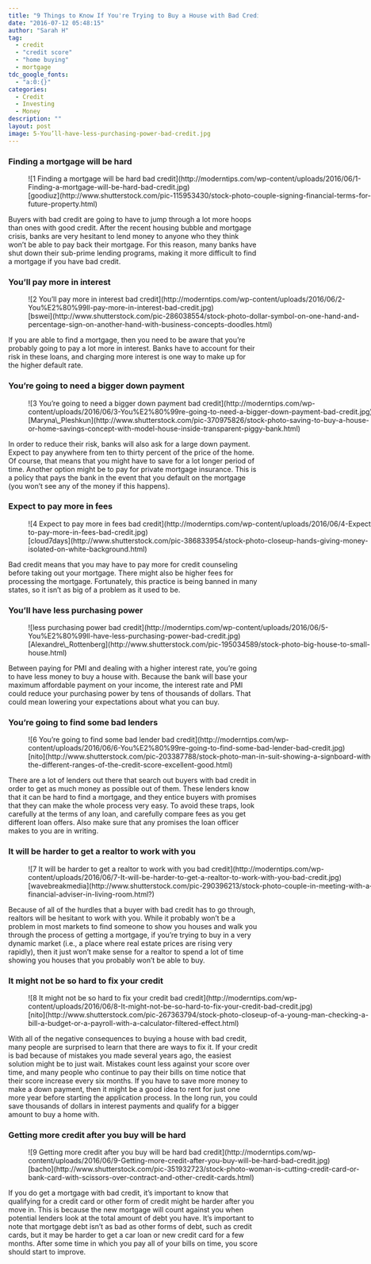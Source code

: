 ```yaml
---
title: "9 Things to Know If You're Trying to Buy a House with Bad Credit"
date: "2016-07-12 05:48:15"
author: "Sarah H"
tag:
  - credit
  - "credit score"
  - "home buying"
  - mortgage
tdc_google_fonts:
  - "a:0:{}"
categories:
  - Credit
  - Investing
  - Money
description: ""
layout: post
image: 5-You’ll-have-less-purchasing-power-bad-credit.jpg
---
```


### Finding a mortgage will be hard

<figure aria-describedby="caption-attachment-3846" class="wp-caption alignnone" id="attachment_3846" style="width: 700px">![1 Finding a mortgage will be hard bad credit](http://moderntips.com/wp-content/uploads/2016/06/1-Finding-a-mortgage-will-be-hard-bad-credit.jpg)<figcaption class="wp-caption-text" id="caption-attachment-3846">[goodiuz](http://www.shutterstock.com/pic-115953430/stock-photo-couple-signing-financial-terms-for-future-property.html)</figcaption></figure>

Buyers with bad credit are going to have to jump through a lot more hoops than ones with good credit. After the recent housing bubble and mortgage crisis, banks are very hesitant to lend money to anyone who they think won’t be able to pay back their mortgage. For this reason, many banks have shut down their sub-prime lending programs, making it more difficult to find a mortgage if you have bad credit.

### You’ll pay more in interest

<figure aria-describedby="caption-attachment-3847" class="wp-caption alignnone" id="attachment_3847" style="width: 700px">![2 You’ll pay more in interest bad credit](http://moderntips.com/wp-content/uploads/2016/06/2-You%E2%80%99ll-pay-more-in-interest-bad-credit.jpg)<figcaption class="wp-caption-text" id="caption-attachment-3847">[bswei](http://www.shutterstock.com/pic-286038554/stock-photo-dollar-symbol-on-one-hand-and-percentage-sign-on-another-hand-with-business-concepts-doodles.html)</figcaption></figure>

If you are able to find a mortgage, then you need to be aware that you’re probably going to pay a lot more in interest. Banks have to account for their risk in these loans, and charging more interest is one way to make up for the higher default rate.

### You’re going to need a bigger down payment

<figure aria-describedby="caption-attachment-3848" class="wp-caption alignnone" id="attachment_3848" style="width: 700px">![3 You’re going to need a bigger down payment bad credit](http://moderntips.com/wp-content/uploads/2016/06/3-You%E2%80%99re-going-to-need-a-bigger-down-payment-bad-credit.jpg)<figcaption class="wp-caption-text" id="caption-attachment-3848">[Maryna\_Pleshkun](http://www.shutterstock.com/pic-370975826/stock-photo-saving-to-buy-a-house-or-home-savings-concept-with-model-house-inside-transparent-piggy-bank.html)  
</figcaption></figure>

In order to reduce their risk, banks will also ask for a large down payment. Expect to pay anywhere from ten to thirty percent of the price of the home. Of course, that means that you might have to save for a lot longer period of time. Another option might be to pay for private mortgage insurance. This is a policy that pays the bank in the event that you default on the mortgage (you won’t see any of the money if this happens).

### Expect to pay more in fees

<figure aria-describedby="caption-attachment-3849" class="wp-caption alignnone" id="attachment_3849" style="width: 700px">![4 Expect to pay more in fees bad credit](http://moderntips.com/wp-content/uploads/2016/06/4-Expect-to-pay-more-in-fees-bad-credit.jpg)<figcaption class="wp-caption-text" id="caption-attachment-3849">[cloud7days](http://www.shutterstock.com/pic-386833954/stock-photo-closeup-hands-giving-money-isolated-on-white-background.html)</figcaption></figure>

Bad credit means that you may have to pay more for credit counseling before taking out your mortgage. There might also be higher fees for processing the mortgage. Fortunately, this practice is being banned in many states, so it isn’t as big of a problem as it used to be.

### You’ll have less purchasing power

<figure aria-describedby="caption-attachment-3850" class="wp-caption alignnone" id="attachment_3850" style="width: 700px">![less purchasing power bad credit](http://moderntips.com/wp-content/uploads/2016/06/5-You%E2%80%99ll-have-less-purchasing-power-bad-credit.jpg)<figcaption class="wp-caption-text" id="caption-attachment-3850">[Alexandre\_Rottenberg](http://www.shutterstock.com/pic-195034589/stock-photo-big-house-to-small-house.html)</figcaption></figure>

Between paying for PMI and dealing with a higher interest rate, you’re going to have less money to buy a house with. Because the bank will base your maximum affordable payment on your income, the interest rate and PMI could reduce your purchasing power by tens of thousands of dollars. That could mean lowering your expectations about what you can buy.

### You’re going to find some bad lenders

<figure aria-describedby="caption-attachment-3851" class="wp-caption alignnone" id="attachment_3851" style="width: 700px">![6 You’re going to find some bad lender bad credit](http://moderntips.com/wp-content/uploads/2016/06/6-You%E2%80%99re-going-to-find-some-bad-lender-bad-credit.jpg)<figcaption class="wp-caption-text" id="caption-attachment-3851">[nito](http://www.shutterstock.com/pic-203387788/stock-photo-man-in-suit-showing-a-signboard-with-the-different-ranges-of-the-credit-score-excellent-good.html)  
</figcaption></figure>

There are a lot of lenders out there that search out buyers with bad credit in order to get as much money as possible out of them. These lenders know that it can be hard to find a mortgage, and they entice buyers with promises that they can make the whole process very easy. To avoid these traps, look carefully at the terms of any loan, and carefully compare fees as you get different loan offers. Also make sure that any promises the loan officer makes to you are in writing.

### It will be harder to get a realtor to work with you

<figure aria-describedby="caption-attachment-3852" class="wp-caption alignnone" id="attachment_3852" style="width: 700px">![7 It will be harder to get a realtor to work with you bad credit](http://moderntips.com/wp-content/uploads/2016/06/7-It-will-be-harder-to-get-a-realtor-to-work-with-you-bad-credit.jpg)<figcaption class="wp-caption-text" id="caption-attachment-3852">[wavebreakmedia](http://www.shutterstock.com/pic-290396213/stock-photo-couple-in-meeting-with-a-financial-adviser-in-living-room.html?)</figcaption></figure>

Because of all of the hurdles that a buyer with bad credit has to go through, realtors will be hesitant to work with you. While it probably won’t be a problem in most markets to find someone to show you houses and walk you through the process of getting a mortgage, if you’re trying to buy in a very dynamic market (i.e., a place where real estate prices are rising very rapidly), then it just won’t make sense for a realtor to spend a lot of time showing you houses that you probably won’t be able to buy.

### It might not be so hard to fix your credit

<figure aria-describedby="caption-attachment-3853" class="wp-caption alignnone" id="attachment_3853" style="width: 700px">![8 It might not be so hard to fix your credit bad credit](http://moderntips.com/wp-content/uploads/2016/06/8-It-might-not-be-so-hard-to-fix-your-credit-bad-credit.jpg)<figcaption class="wp-caption-text" id="caption-attachment-3853">[nito](http://www.shutterstock.com/pic-267363794/stock-photo-closeup-of-a-young-man-checking-a-bill-a-budget-or-a-payroll-with-a-calculator-filtered-effect.html)</figcaption></figure>

With all of the negative consequences to buying a house with bad credit, many people are surprised to learn that there are ways to fix it. If your credit is bad because of mistakes you made several years ago, the easiest solution might be to just wait. Mistakes count less against your score over time, and many people who continue to pay their bills on time notice that their score increase every six months. If you have to save more money to make a down payment, then it might be a good idea to rent for just one more year before starting the application process. In the long run, you could save thousands of dollars in interest payments and qualify for a bigger amount to buy a home with.

### Getting more credit after you buy will be hard

<figure aria-describedby="caption-attachment-3854" class="wp-caption alignnone" id="attachment_3854" style="width: 700px">![9 Getting more credit after you buy will be hard bad credit](http://moderntips.com/wp-content/uploads/2016/06/9-Getting-more-credit-after-you-buy-will-be-hard-bad-credit.jpg)<figcaption class="wp-caption-text" id="caption-attachment-3854">[bacho](http://www.shutterstock.com/pic-351932723/stock-photo-woman-is-cutting-credit-card-or-bank-card-with-scissors-over-contract-and-other-credit-cards.html)</figcaption></figure>

If you do get a mortgage with bad credit, it’s important to know that qualifying for a credit card or other form of credit might be harder after you move in. This is because the new mortgage will count against you when potential lenders look at the total amount of debt you have. It’s important to note that mortgage debt isn’t as bad as other forms of debt, such as credit cards, but it may be harder to get a car loan or new credit card for a few months. After some time in which you pay all of your bills on time, you score should start to improve.
